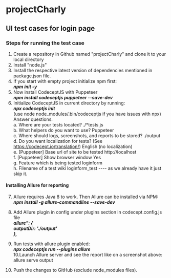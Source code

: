 # projectCharly
## UI test cases for login page

### Steps for running the test case 
1. Create a repository in Github named "projectCharly" and clone it to your local directory
2. Install "node.js"
3. Install the respective latest version of dependencies mentioned in package.json file.
4. If you start with empty project initialize npm first:  
    ***npm init -y***
5. Now install CodeceptJS with Puppeteer  
  ***npm install codeceptjs puppeteer --save-dev***
6. Initialize CodeceptJS in current directory by running:  
   ***npx codeceptjs init***  
   (use node node_modules/.bin/codeceptjs if you have issues with npx)  
   Answer questions.  
   a. Where are your tests located? ./*tests.js   
   b. What helpers do you want to use? Puppeteer  
   c. Where should logs, screenshots, and reports to be stored? ./output  
   d. Do you want localization for tests? (See https://codecept.io/translation/) English (no localization)  
   e. [Puppeteer] Base url of site to be tested http://localhost  
   f. [Puppeteer] Show browser window Yes  
   g. Feature which is being tested loginform  
   h. Filename of a test wiki loginform_test ---- as we already have it just skip it.  
   

#### Installing Allure for reporting
7. Allure requires Java 8 to work. Then Allure can be installed via NPM:  
  ***npm install -g allure-commandline --save-dev***
8. Add Allure plugin in config under plugins section in codecept.config.js file  
   ***allure": {***  
            ***outputDir: './output'***  
        ***},***  
9. Run tests with allure plugin enabled:  
  ***npx codeceptjs run --plugins allure***  
10.Launch Allure server and see the report like on a screenshot above:
allure serve output


11. Push the changes to GitHub (exclude node_modules files).
